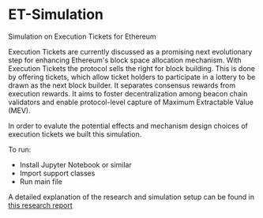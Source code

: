 # ET-Simulation
Simulation on Execution Tickets for Ethereum

Execution Tickets are currently discussed as a promising next evolutionary step for enhancing Ethereum's block space allocation mechanism. With Execution Tickets the protocol sells the right for block building. This is done by offering tickets, which allow ticket holders to participate in a lottery to be drawn as the next block builder. It separates consensus rewards from execution rewards. It aims to foster decentralization among beacon chain validators and enable protocol-level capture of Maximum Extractable Value (MEV). 

In order to evalute the potential effects and mechanism design choices of execution tickets we built this simulation.

To run:
- Install Jupyter Notebook or similar
- Import support classes
- Run main file

A detailed explanation of the research and simulation setup can be found in [this research report](https://drive.google.com/file/d/1Fgmld-XMFMO07oyAXhmjvlg0K6jWKXxY/view)
